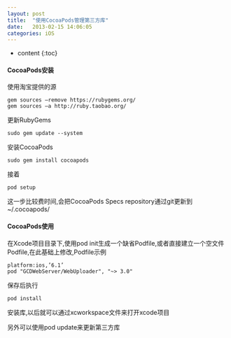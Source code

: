 ```yaml
---
layout: post
title:  "使用CocoaPods管理第三方库"
date:   2013-02-15 14:06:05
categories: iOS
---
```


* content
{:toc}

#### CocoaPods安装

使用淘宝提供的源

    gem sources –remove https://rubygems.org/
    gem sources –a http://ruby.taobao.org/

更新RubyGems

    sudo gem update --system

安装CocoaPods

    sudo gem install cocoapods
    
接着

    pod setup
    
这一步比较费时间,会把CocoaPods Specs repository通过git更新到~/.cocoapods/

#### CocoaPods使用

在Xcode项目目录下,使用pod init生成一个缺省Podfile,或者直接建立一个空文件Podfile,在此基础上修改,Podfile示例
    
    platform:ios,’6.1’
    pod "GCDWebServer/WebUploader", "~> 3.0"

保存后执行

    pod install
    
安装库,以后就可以通过xcworkspace文件来打开xcode项目

另外可以使用pod update来更新第三方库
